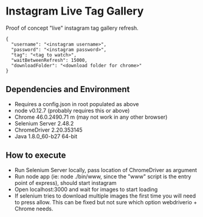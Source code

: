 # Instagram Live Tag Gallery

Proof of concept "live" instagram tag gallery refresh.

```
{
  "username": "<instagram username>",
  "password": "<instagram password>",
  "tag": "<tag to watch>",
  "waitBetweenRefresh": 15000,
  "downloadFolder": "<download folder for chrome>"
}
```
## Dependencies and Environment
* Requires a config.json in root populated as above
* node v0.12.7 (probably requires this or above)
* Chrome 46.0.2490.71 m (may not work in any other browser)
* Selenium Server 2.48.2
* ChromeDriver 2.20.353145
* Java 1.8.0_60-b27 64-bit

## How to execute
* Run Selenium Server locally, pass location of ChromeDriver as argument
* Run node app (ie: node ./bin/www, since the "www" script is the entry point of express), should start instagram
* Open localhost:3000 and wait for images to start loading
* If selenium tries to download multiple images the first time you will need to press allow. This can be fixed but not sure which option webdriverio + Chrome needs.